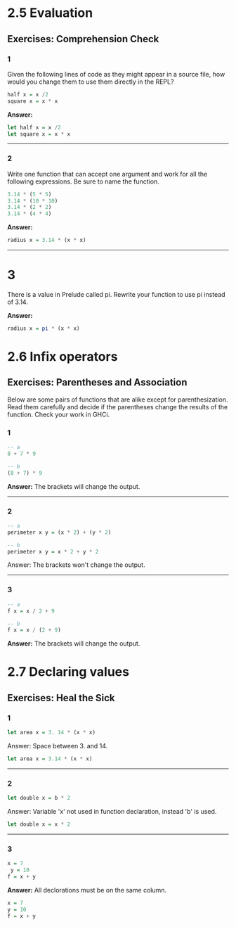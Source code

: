 # 2.5 Evaluation

## Exercises: Comprehension Check

### 1

Given the following lines of code as they might appear in a source file, how would you change them to use them directly in the REPL?

```haskell
half x = x /2
square x = x * x
```

**Answer:**

```haskell
let half x = x /2
let square x = x * x
```

***

### 2

Write one function that can accept one argument and work for all the following expressions. Be sure to name the function.

```haskell
3.14 * (5 * 5)
3.14 * (10 * 10)
3.14 * (2 * 2)
3.14 * (4 * 4)
```

**Answer:**

```haskell
radius x = 3.14 * (x * x)
```

***

# 3

There is a value in Prelude called pi. Rewrite your function to use pi instead of 3.14.

**Answer:**

```haskell
radius x = pi * (x * x)
```

# 2.6 Infix operators

## Exercises: Parentheses and Association

Below are some pairs of functions that are alike except for parenthesization. Read them carefully and decide if the parentheses change the results of the function. Check your work in GHCi.

### 1

```haskell
-- a
8 + 7 * 9

-- b
(8 + 7) * 9
```

**Answer:** The brackets will change the output.

***

### 2

```haskell
-- a
perimeter x y = (x * 2) + (y * 2)

-- b
perimeter x y = x * 2 + y * 2
```

Answer:
The brackets won't change the output.

***

### 3

```haskell
-- a
f x = x / 2 + 9

-- b
f x = x / (2 + 9)
```

**Answer:** The brackets will change the output.

# 2.7 Declaring values

## Exercises: Heal the Sick

### 1

```haskell
let area x = 3. 14 * (x * x)
```

Answer: Space between 3. and 14.

```haskell
let area x = 3.14 * (x * x)
```

***

### 2

```haskell
let double x = b * 2
```

Answer: Variable 'x' not used in function declaration, instead 'b' is used.

```haskell
let double x = x * 2
```

***

### 3

```haskell
x = 7
 y = 10
f = x + y
```

**Answer:** All declorations must be on the same column.

```haskell
x = 7
y = 10
f = x + y
```
